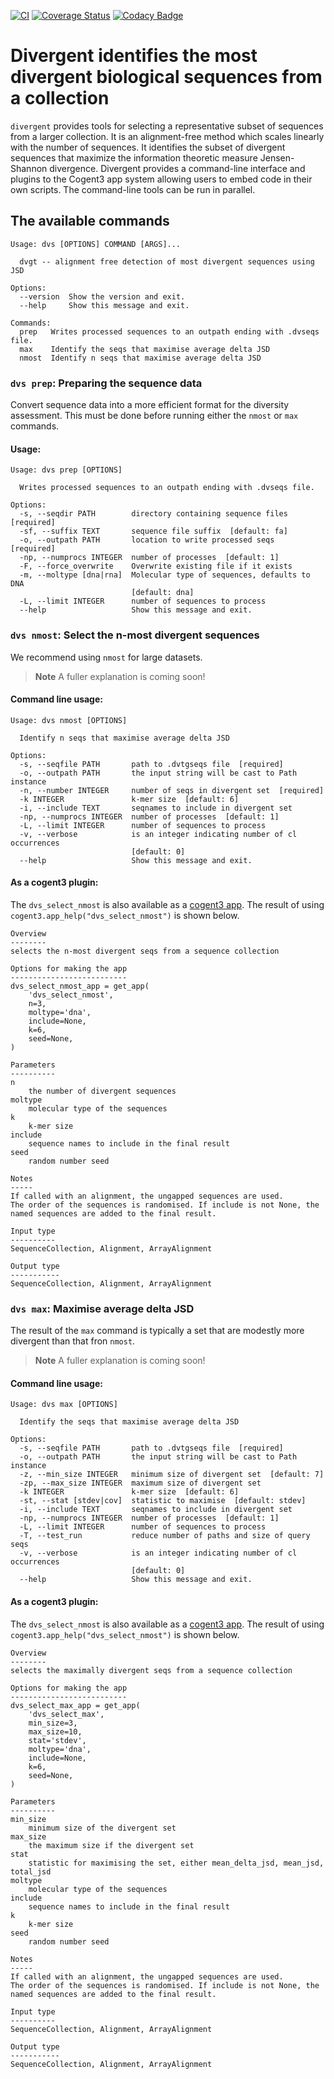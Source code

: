 [![CI](https://github.com/HuttleyLab/Divergent/actions/workflows/ci.yml/badge.svg)](https://github.com/HuttleyLab/Divergent/actions/workflows/ci.yml)
[![Coverage Status](https://coveralls.io/repos/github/HuttleyLab/Divergent/badge.svg?branch=main)](https://coveralls.io/github/HuttleyLab/Divergent?branch=main)
[![Codacy Badge](https://app.codacy.com/project/badge/Grade/ef3010ea162f47a2a5a44e0f3f6ed1f0)](https://app.codacy.com/gh/HuttleyLab/Divergent/dashboard?utm_source=gh&utm_medium=referral&utm_content=&utm_campaign=Badge_grade)

# Divergent identifies the most divergent biological sequences from a collection

`divergent` provides tools for selecting a representative subset of sequences from a larger collection. It is an alignment-free method which scales linearly with the number of sequences.  It identifies the subset of divergent sequences that maximize the information theoretic measure Jensen-Shannon divergence. Divergent provides a command-line interface and plugins to the Cogent3 app system allowing users to embed code in their own scripts. The command-line tools can be run in parallel.

## The available commands

<!-- [[[cog
import cog
from diverse_seq.cli import main
from click.testing import CliRunner
runner = CliRunner()
result = runner.invoke(main, ["--help"])
help = result.output.replace("Usage: main", "Usage: dvs")
cog.out(
    "```\n{}\n```".format(help)
)
]]] -->
```
Usage: dvs [OPTIONS] COMMAND [ARGS]...

  dvgt -- alignment free detection of most divergent sequences using JSD

Options:
  --version  Show the version and exit.
  --help     Show this message and exit.

Commands:
  prep   Writes processed sequences to an outpath ending with .dvseqs file.
  max    Identify the seqs that maximise average delta JSD
  nmost  Identify n seqs that maximise average delta JSD

```
<!-- [[[end]]] -->

### `dvs prep`: Preparing the sequence data

Convert sequence data into a more efficient format for the diversity assessment. This must be done before running either the `nmost` or `max` commands.

#### Usage:

<!-- [[[cog
import cog
from diverse_seq.cli import main
from click.testing import CliRunner
runner = CliRunner()
result = runner.invoke(main, ["prep", "--help"])
help = result.output.replace("Usage: main", "Usage: dvs")
cog.out(
    "```\n{}\n```".format(help)
)
]]] -->
```
Usage: dvs prep [OPTIONS]

  Writes processed sequences to an outpath ending with .dvseqs file.

Options:
  -s, --seqdir PATH        directory containing sequence files  [required]
  -sf, --suffix TEXT       sequence file suffix  [default: fa]
  -o, --outpath PATH       location to write processed seqs  [required]
  -np, --numprocs INTEGER  number of processes  [default: 1]
  -F, --force_overwrite    Overwrite existing file if it exists
  -m, --moltype [dna|rna]  Molecular type of sequences, defaults to DNA
                           [default: dna]
  -L, --limit INTEGER      number of sequences to process
  --help                   Show this message and exit.

```
<!-- [[[end]]] -->

### `dvs nmost`: Select the n-most divergent sequences

We recommend using `nmost` for large datasets.

> **Note**
> A fuller explanation is coming soon!

#### Command line usage:

<!-- [[[cog
import cog
from diverse_seq.cli import main
from click.testing import CliRunner
runner = CliRunner()
result = runner.invoke(main, ["nmost", "--help"])
help = result.output.replace("Usage: main", "Usage: dvs")
cog.out(
    "```\n{}\n```".format(help)
)
]]] -->
```
Usage: dvs nmost [OPTIONS]

  Identify n seqs that maximise average delta JSD

Options:
  -s, --seqfile PATH       path to .dvtgseqs file  [required]
  -o, --outpath PATH       the input string will be cast to Path instance
  -n, --number INTEGER     number of seqs in divergent set  [required]
  -k INTEGER               k-mer size  [default: 6]
  -i, --include TEXT       seqnames to include in divergent set
  -np, --numprocs INTEGER  number of processes  [default: 1]
  -L, --limit INTEGER      number of sequences to process
  -v, --verbose            is an integer indicating number of cl occurrences
                           [default: 0]
  --help                   Show this message and exit.

```
<!-- [[[end]]] -->

#### As a cogent3 plugin:

The `dvs_select_nmost` is also available as a [cogent3 app](https://cogent3.org/doc/app/index.html). The result of using `cogent3.app_help("dvs_select_nmost")` is shown below.

<!-- [[[cog
import cog
import contextlib
import io


from cogent3 import app_help

buffer = io.StringIO()

with contextlib.redirect_stdout(buffer):
  app_help("dvs_select_nmost")
cog.out(
    "```\n{}\n```".format(buffer.getvalue())
)
]]] -->
```
Overview
--------
selects the n-most divergent seqs from a sequence collection

Options for making the app
--------------------------
dvs_select_nmost_app = get_app(
    'dvs_select_nmost',
    n=3,
    moltype='dna',
    include=None,
    k=6,
    seed=None,
)

Parameters
----------
n
    the number of divergent sequences
moltype
    molecular type of the sequences
k
    k-mer size
include
    sequence names to include in the final result
seed
    random number seed

Notes
-----
If called with an alignment, the ungapped sequences are used.
The order of the sequences is randomised. If include is not None, the
named sequences are added to the final result.

Input type
----------
SequenceCollection, Alignment, ArrayAlignment

Output type
-----------
SequenceCollection, Alignment, ArrayAlignment

```
<!-- [[[end]]] -->

### `dvs max`: Maximise average delta JSD

The result of the `max` command is typically a set that are modestly more divergent than that fron `nmost`.

> **Note**
> A fuller explanation is coming soon!

#### Command line usage:

<!-- [[[cog
import cog
from diverse_seq.cli import main
from click.testing import CliRunner
runner = CliRunner()
result = runner.invoke(main, ["max", "--help"])
help = result.output.replace("Usage: main", "Usage: dvs")
cog.out(
    "```\n{}\n```".format(help)
)
]]] -->
```
Usage: dvs max [OPTIONS]

  Identify the seqs that maximise average delta JSD

Options:
  -s, --seqfile PATH       path to .dvtgseqs file  [required]
  -o, --outpath PATH       the input string will be cast to Path instance
  -z, --min_size INTEGER   minimum size of divergent set  [default: 7]
  -zp, --max_size INTEGER  maximum size of divergent set
  -k INTEGER               k-mer size  [default: 6]
  -st, --stat [stdev|cov]  statistic to maximise  [default: stdev]
  -i, --include TEXT       seqnames to include in divergent set
  -np, --numprocs INTEGER  number of processes  [default: 1]
  -L, --limit INTEGER      number of sequences to process
  -T, --test_run           reduce number of paths and size of query seqs
  -v, --verbose            is an integer indicating number of cl occurrences
                           [default: 0]
  --help                   Show this message and exit.

```
<!-- [[[end]]] -->


#### As a cogent3 plugin:

The `dvs_select_nmost` is also available as a [cogent3 app](https://cogent3.org/doc/app/index.html). The result of using `cogent3.app_help("dvs_select_nmost")` is shown below.

<!-- [[[cog
import cog
import contextlib
import io


from cogent3 import app_help

buffer = io.StringIO()

with contextlib.redirect_stdout(buffer):
  app_help("dvs_select_max")
cog.out(
    "```\n{}\n```".format(buffer.getvalue())
)
]]] -->
```
Overview
--------
selects the maximally divergent seqs from a sequence collection

Options for making the app
--------------------------
dvs_select_max_app = get_app(
    'dvs_select_max',
    min_size=3,
    max_size=10,
    stat='stdev',
    moltype='dna',
    include=None,
    k=6,
    seed=None,
)

Parameters
----------
min_size
    minimum size of the divergent set
max_size
    the maximum size if the divergent set
stat
    statistic for maximising the set, either mean_delta_jsd, mean_jsd, total_jsd
moltype
    molecular type of the sequences
include
    sequence names to include in the final result
k
    k-mer size
seed
    random number seed

Notes
-----
If called with an alignment, the ungapped sequences are used.
The order of the sequences is randomised. If include is not None, the
named sequences are added to the final result.

Input type
----------
SequenceCollection, Alignment, ArrayAlignment

Output type
-----------
SequenceCollection, Alignment, ArrayAlignment

```
<!-- [[[end]]] -->
